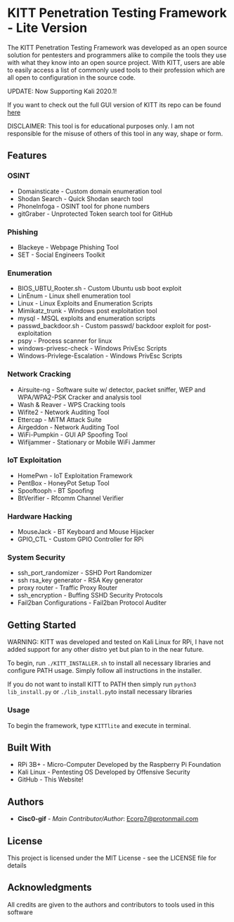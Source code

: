 # KITT Penetration Testing Framework - Lite Version

The KITT Penetration Testing Framework was developed as an open source solution for pentesters and programmers alike to compile the tools they use with what they know into an open source project.
With KITT, users are able to easily access a list of commonly used tools to their profession which are all open to configuration in the source code.

UPDATE: Now Supporting Kali 2020.1!

If you want to check out the full GUI version of KITT its repo can be found [here](<https://github.com/Cisc0-gif/KITT.git>)

DISCLAIMER: This tool is for educational purposes only. I am not responsible for the misuse of others of this tool in any way, shape or form.


## Features

### OSINT
* Domainsticate - Custom domain enumeration tool 
* Shodan Search - Quick Shodan search tool
* PhoneInfoga - OSINT tool for phone numbers
* gitGraber - Unprotected Token search tool for GitHub

### Phishing
* Blackeye - Webpage Phishing Tool
* SET - Social Engineers Toolkit

### Enumeration
* BIOS_UBTU_Rooter.sh - Custom Ubuntu usb boot exploit
* LinEnum - Linux shell enumeration tool
* Linux - Linux Exploits and Enumeration Scripts
* Mimikatz_trunk - Windows post exploitation tool 
* mysql - MSQL exploits and enumeration scripts
* passwd_backdoor.sh - Custom passwd/ backdoor exploit for post-exploitation
* pspy - Process scanner for linux
* windows-privesc-check - Windows PrivEsc Scripts
* Windows-Privlege-Escalation - Windows PrivEsc Scripts

### Network Cracking
* Airsuite-ng - Software suite w/ detector, packet sniffer, WEP and WPA/WPA2-PSK Cracker and analysis tool
* Wash & Reaver - WPS Cracking tools
* Wifite2 - Network Auditing Tool
* Ettercap - MiTM Attack Suite
* Airgeddon - Network Auditing Tool
* WiFi-Pumpkin - GUI AP Spoofing Tool
* Wifijammer - Stationary or Mobile WiFi Jammer

### IoT Exploitation
* HomePwn - IoT Exploitation Framework
* PentBox - HoneyPot Setup Tool
* Spooftooph - BT Spoofing
* BtVerifier - Rfcomm Channel Verifier

### Hardware Hacking
* MouseJack - BT Keyboard and Mouse Hijacker
* GPIO_CTL - Custom GPIO Controller for RPi

### System Security
* ssh_port_randomizer - SSHD Port Randomizer
* ssh rsa_key generator - RSA Key generator
* proxy router - Traffic Proxy Router
* ssh_encryption - Buffing SSHD Security Protocols
* Fail2ban Configurations - Fail2ban Protocol Auditer

## Getting Started

WARNING: KITT was developed and tested on Kali Linux for RPi, I have not added support for any other distro yet but plan to in the near future.

To begin, run ``` ./KITT_INSTALLER.sh ``` to install all necessary libraries and configure PATH usage.
Simply follow all instructions in the installer.

If you do not want to install KITT to PATH then simply run ``` python3 lib_install.py ``` or ``` ./lib_install.py ```to install necessary libraries


### Usage

To begin the framework, type ``` KITTlite ``` and execute in terminal. 


## Built With

* RPi 3B+ - Micro-Computer Developed by the Raspberry Pi Foundation
* Kali Linux - Pentesting OS Developed by Offensive Security
* GitHub - This Website!


## Authors

* **Cisc0-gif** - *Main Contributor/Author*: Ecorp7@protonmail.com

## License

This project is licensed under the MIT License - see the LICENSE file for details


## Acknowledgments

All credits are given to the authors and contributors to tools used in this software
